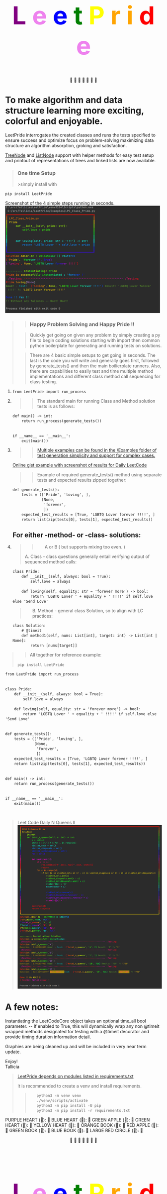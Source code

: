 <h1 style = font-size:80px>
<div style="text-align: center;">
<span style="color:purple">L</span>
<span style="color:violet">e</span>
<span style="color:blue">e</span>
<span style="color:green">t</span>
<span style="color:yellow">P</span>
<span style="color:orange">r</span>
<span style="color:orange">i</span>
<span style="color:red">d</span>
<span style="color:violet">e</span>
</div>
</h1>
<center>
💜 💙 🍏 💚 💛 📙 🍎
</center>

# To make algorithm and data structure learning more exciting, colorful and enjoyable.

LeetPride interrogates the created classes and 
runs the tests specified to ensure success and optimize focus on problem-solving maximizing 
data structure an algorithm absorption, groking and satisfaction.

[TreeNode](docs/TreeNode.md) and [ListNode](docs/ListNode.md) support with helper
methods for easy test setup and printout of representations of trees and
linked lists are now available. 


><h3>One time Setup</h3>
>>simply install with 
```
pip install LeetPride
```

Screenshot of the 4 simple steps running in seconds.
![img](LP_Examples/LeetPride-001.png)

>><h3>Happy Problem Solving and Happy Pride !!</h3>
> 
>>Quickly get going on given any problem by simply creating a py file to 
> begin coding solutions starting with import then common python boilerplate for 
> generating and running tests on solutions.
>>
>>
> 
>>There are 4 basic simple setups to get going in seconds. The last is the code you will 
> write and generally goes first, followed by generate_tests() and then the 
> main boilierplate runners. 
> Also, there are capabilities to easily 
test and time multiple method implementations and different class method call sequencing for
class testing. 

<ol>
<li>

    from LeetPride import run_process
</li>

<li>

>> The standard main for running Class and Method solution tests is as follows:

    def main() -> int:
        return run_process(generate_tests())
    
    
    if __name__ == '__main__':
        exit(main())
</li>

<li>

>>[Multiple examples can be found in the /Examples folder of test generation simplicity and support for
> complex cases.](LP_Examples)
>
[Online gist example with screenshot of results for Daily LeetCode](https://gist.github.com/Tallicia/dcbfc28ee34b0685a88ad1bd07f90830)
>
>>Example of required generate_tests() method using separate tests and
expected results zipped together: 

 
    def generate_tests():
        tests = (['Pride', 'loving', ],
                 [None,
                  'forever',
                  ])
        expected_test_results = [True, 'LGBTQ Lover forever !!!!', ]
        return list(zip(tests[0], tests[1], expected_test_results))
</li>

<h2>For either -method- or -class- solutions:</h2>
<li>

> >
>><ul>
>>A or B ( but supports mixing too even. )
>A. Class - class questions generally entail verifying output of sequenced method calls:
>
>

    class Pride:
        def __init__(self, always: bool = True):
            self.love = always
    
        def loving(self, equality: str = 'forever more') -> bool:
            return 'LGBTQ Lover ' + equality + ' !!!!' if self.love else 'Send Love'
></ul>
><ul>
>B. Method - general class Solution, so to align with LC practices:
>
>


    class Solution:
        # @timeit
        def method1(self, nums: List[int], target: int) -> List[int | None]:
            return [nums[target]]
</ul>
</li>

</ol>

>> All together for reference example:
> 
> ```pip install LeetPride```
 

    from LeetPride import run_process
    
    
    class Pride:
        def __init__(self, always: bool = True):
            self.love = always
    
        def loving(self, equality: str = 'forever more') -> bool:
            return 'LGBTQ Lover ' + equality + ' !!!!' if self.love else 'Send Love'
    
    
    def generate_tests():
        tests = (['Pride', 'loving', ],
                 [None,
                  'forever',
                  ])
        expected_test_results = [True, 'LGBTQ Lover forever !!!!', ]
        return list(zip(tests[0], tests[1], expected_test_results))
    
    
    def main() -> int:
        return run_process(generate_tests())
    
    
    if __name__ == '__main__':
        exit(main())


<br>

>Leet Code Daily N Queens II
![img](LP_Examples/LeetPride-002.png)

# A few notes:
Instantiating the LeetCodeCore object takes an optional time_all bool parameter.
-- If enabled to True, this will dynamically wrap any non @timeit wrapped methods
designated for testing with a @timeit decorator and provide timing
duration information detail.

Graphies are being cleaned up and will be included in very near term update.

Enjoy!
<br>
Tallicia


>
>[LeetPride depends on modules listed in requirements.txt](requirements.txt)
>
>It is recommended to create a venv and install requirements.
>>
>>```
>>    python3 -m venv venv
>>    ./venv/scripts/activate
>>    python3 -m pip install -U pip
>>    python3 -m pip install -r requirements.txt 
>>

PURPLE HEART (&#x1F49C;): 💜
BLUE HEART (&#x1F499;): 💙
GREEN APPLE (&#x1F34F;): 🍏
GREEN HEART (&#x1F49A;): 💚
YELLOW HEART (&#x1F49B;): 💛
ORANGE BOOK (&#x1F4D9;): 📙
RED APPLE (&#x1F34E;): 🍎
GREEN BOOK (&#x1F4D7;): 📗
BLUE BOOK (&#x1F4D8;): 📘
LARGE RED CIRCLE (&#x1F534;): 🔴

<center>
💜 💙 🍏 💚 💛 📙 🍎
</center>
<h1 style = font-size:80px>
<div style="text-align: center;">
<span style="color:purple">L</span>
<span style="color:violet">e</span>
<span style="color:blue">e</span>
<span style="color:green">t</span>
<span style="color:yellow">P</span>
<span style="color:orange">r</span>
<span style="color:orange">i</span>
<span style="color:red">d</span>
<span style="color:violet">e</span>
</div>
</h1>

